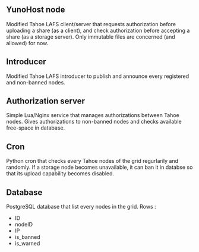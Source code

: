 YunoHost node
-------------

Modified Tahoe LAFS client/server that requests authorization before uploading a share (as a client), and check authorization before accepting a share (as a storage server).
Only immutable files are concerned (and allowed) for now.


Introducer
----------

Modified Tahoe LAFS introducer to publish and announce every registered and non-banned nodes.


Authorization server
--------------------

Simple Lua/Nginx service that manages authorizations between Tahoe nodes. Gives authorizations to non-banned nodes and checks available free-space in database.


Cron
----

Python cron that checks every Tahoe nodes of the grid regurlarily and randomly.
If a storage node becomes unavailable, it can ban it in databse so that its upload capability becomes disabled.

Database
--------

PostgreSQL database that list every nodes in the grid.
Rows :
* ID
* nodeID
* IP
* is_banned
* is_warned
